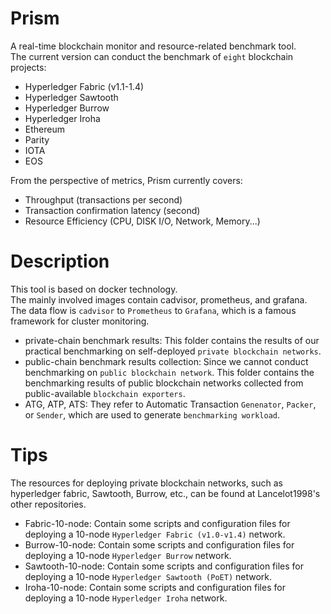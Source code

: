 # Prism
A real-time blockchain monitor and resource-related benchmark tool.<br> 
The current version can conduct the benchmark of `eight` blockchain projects:<br> 
* Hyperledger Fabric (v1.1-1.4)<br> 
* Hyperledger Sawtooth<br> 
* Hyperledger Burrow<br> 
* Hyperledger Iroha<br> 
* Ethereum<br> 
* Parity<br> 
* IOTA<br> 
* EOS<br> 

From the perspective of metrics, Prism currently covers:<br> 
* Throughput (transactions per second)<br> 
* Transaction confirmation latency (second)<br> 
* Resource Efficiency (CPU, DISK I/O, Network, Memory...)<br> 
# Description<br> 
This tool is based on docker technology.<br>
The mainly involved images contain cadvisor, prometheus, and grafana.<br> 
The data flow is `cadvisor` to `Prometheus` to `Grafana`, which is a famous framework for cluster monitoring.
* private-chain benchmark results: This folder contains the results of our practical benchmarking on self-deployed `private blockchain networks`.<br>
* public-chain benchmark results collection: Since we cannot conduct benchmarking on `public blockchain network`. This folder contains the benchmarking results of public blockchain networks collected from public-available `blockchain exporters`.<br>
* ATG, ATP, ATS: They refer to Automatic Transaction `Genenator`, `Packer`, or `Sender`, which are used to generate `benchmarking workload`.

# Tips
The resources for deploying private blockchain networks, such as hyperledger fabric, Sawtooth, Burrow, etc., can be found at Lancelot1998's other repositories.<br>
* Fabric-10-node: Contain some scripts and configuration files for deploying a 10-node `Hyperledger Fabric (v1.0-v1.4)` network.<br>
* Burrow-10-node: Contain some scripts and configuration files for deploying a 10-node `Hyperledger Burrow` network.<br>
* Sawtooth-10-node: Contain some scripts and configuration files for deploying a 10-node `Hyperledger Sawtooth (PoET)` network.<br>
* Iroha-10-node: Contain some scripts and configuration files for deploying a 10-node `Hyperledger Iroha` network.<br>

